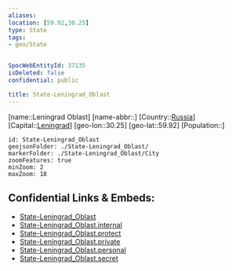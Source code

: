 ```yaml
---
aliases: 
location: [59.92,30.25]
type: State
tags:
- geo/State


SpocWebEntityId: 37135
isDeleted: false
confidential: public

title: State-Leningrad_Oblast
---
```

[name::Leningrad Oblast]
[name-abbr::]
[Country::[Russia](geo/Continent/Europe/Russia.md)]
[Capital::[Leningrad](geo/Continent/Europe/Russia/City/Leningrad.md)]
[geo-lon::30.25]
[geo-lat::59.92]
[Population::]



```leaflet
id: State-Leningrad_Oblast
geojsonFolder: ./State-Leningrad_Oblast/
markerFolder: ./State-Leningrad_Oblast/City
zoomFeatures: true 
minZoom: 2 
maxZoom: 18
```


## Confidential Links & Embeds: 
- [State-Leningrad_Oblast](../../../../../../_public/geo/Continent/Europe/Russia/State/State-Leningrad_Oblast.md) 
- [State-Leningrad_Oblast.internal](../../../../../../_internal/geo/Continent/Europe/Russia/State/State-Leningrad_Oblast.internal.md) 
- [State-Leningrad_Oblast.protect](../../../../../../_protect/geo/Continent/Europe/Russia/State/State-Leningrad_Oblast.protect.md) 
- [State-Leningrad_Oblast.private](../../../../../../_private/geo/Continent/Europe/Russia/State/State-Leningrad_Oblast.private.md) 
- [State-Leningrad_Oblast.personal](../../../../../../_personal/geo/Continent/Europe/Russia/State/State-Leningrad_Oblast.personal.md) 
- [State-Leningrad_Oblast.secret](../../../../../../_secret/geo/Continent/Europe/Russia/State/State-Leningrad_Oblast.secret.md) 
